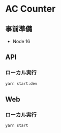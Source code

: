 # AC Counter

## 事前準備

- Node 16

## API

### ローカル実行

```bash
yarn start:dev
```

## Web

### ローカル実行

```bash
yarn start
```


